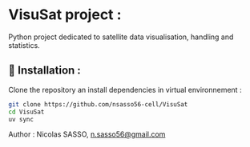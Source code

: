 # VisuSat project : 

Python project dedicated to satellite data visualisation, handling and statistics.


## 🚀 Installation :

Clone the repository an install dependencies in virtual environnement :

```bash
git clone https://github.com/nsasso56-cell/VisuSat
cd VisuSat
uv sync
```


Author : Nicolas SASSO, [n.sasso56@gmail.com](mailto:n.sasso56@gmail.com)
